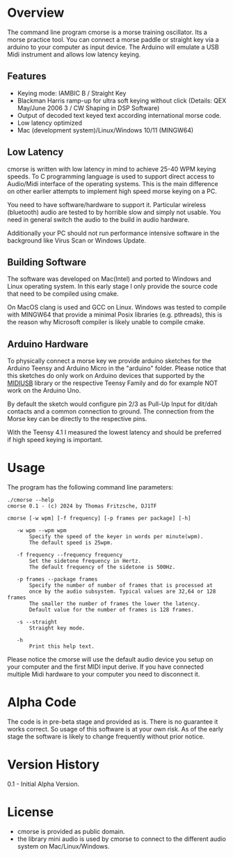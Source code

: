 # Overview
The command line program cmorse is a morse training oscillator. Its a morse practice tool.
You can connect a morse paddle or straight key via a arduino to your computer as input device. The Arduino will emulate a USB Midi instrument and allows low latency keying.

## Features
* Keying mode: IAMBIC B / Straight Key
* Blackman Harris ramp-up for ultra soft keying without click
(Details: QEX May/June 2006 3 / CW Shaping in DSP Software)
* Output of decoded text keyed text according international morse code.
* Low latency optimized
* Mac (development system)/Linux/Windows 10/11 (MINGW64)

## Low Latency 
cmorse is written with low latency in mind to achieve 25-40 WPM keying speeds. To C programming language is used to support direct access to Audio/Midi interface of the operating systems. This is the main difference on other earlier attempts to implement high speed morse keying on a PC.

You need to have software/hardware to support it. Particular wireless (bluetooth) audio are tested to by horrible slow and simply not usable. You need in general switch the audio to the build in audio hardware.

Additionally your PC should not run performance intensive software in the background like Virus Scan or Windows Update.

## Building Software
The software was developed on Mac(Intel) and ported to Windows and Linux operating system. In this early stage I only provide the source code that need to be compiled using cmake.

On MacOS clang is used and GCC on Linux. Windows was tested to compile with MINGW64 that provide a minimal Posix libraries (e.g. pthreads), this is the reason why Microsoft compiler is likely unable to compile cmake.


## Arduino Hardware
To physically connect a morse key we provide arduino sketches for the Arduino Teensy and Arduino Micro in the "arduino" folder. Please notice that this sketches do only work on Arduino devices that supported by the [MIDIUSB](https://www.arduino.cc/reference/en/libraries/midiusb/) library or the respective Teensy Family and do for example NOT work on the Arduino Uno. 

By default the sketch would configure pin 2/3 as Pull-Up Input for dit/dah contacts and a common connection to ground. The connection from the Morse key can be directly to the respective pins.

With the Teensy 4.1 I measured the lowest latency and should be preferred if high speed keying is important.


# Usage

The program has the following command line parameters:
```
./cmorse --help
cmorse 0.1 - (c) 2024 by Thomas Fritzsche, DJ1TF

cmorse [-w wpm] [-f frequency] [-p frames per package] [-h]

   -w wpm --wpm wpm
       Specify the speed of the keyer in words per minute(wpm).
       The default speed is 25wpm.

   -f frequency --frequency frequency
       Set the sidetone frequency in Hertz.
       The default frequency of the sidetone is 500Hz.

   -p frames --package frames
       Specify the number of number of frames that is processed at
       once by the audio subsystem. Typical values are 32,64 or 128 frames
       The smaller the number of frames the lower the latency.
       Default value for the number of frames is 128 frames.

   -s --straight
       Straight key mode.

   -h
       Print this help text.
```

Please notice the cmorse will use the default audio device you setup on your computer and the first MIDI input derive. If you have connected multiple Midi hardware to your computer you need to disconnect it.

# Alpha Code
The code is in pre-beta stage and provided as is. There is no guarantee it works correct. So usage of this software is at your own risk. As of the early stage the software is likely to change frequently without prior notice.

# Version History
0.1 - Initial Alpha Version.

# License
* cmorse is provided as public domain.
* the library mini audio is used by cmorse to connect to the different audio system on Mac/Linux/Windows.